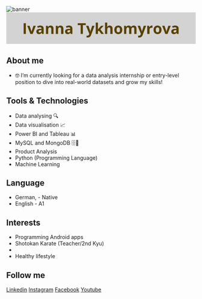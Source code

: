 ![banner]([https://github.com/Watchkido/Frank-Albrecht-Data-Analyst/blob/main/my_data_analyst_frank_Albrecht_banner.png)
![banner](https://github.com/DAIvdetango/DAIvdetango/blob/main/assets/Tittle.png)
## About me

- 🤓 I’m currently looking for a data analysis internship or entry-level position to dive into real-world datasets and grow my skills!

## Tools & Technologies  
- Data analysing 🔍
- Data visualisation 📈
- Power BI and Tableau 📊
- MySQL and MongoDB 🗄️🧩
- Product Analysis
- Python (Programming Language)
- Machine Learning

## Language
- German, - Native
- English - A1
  
## Interests
- Programming Android apps
- Shotokan Karate (Teacher/2nd Kyu)
- 
- Healthy lifestyle

## Follow me

[Linkedin]((https://www.linkedin.com/in/frank-albrecht/))
[Instagram](https://www.instagram.c)
[Facebook](https://www.facebook.com/)
[Youtube](https://www.youtube.com/)
